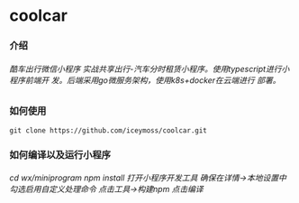 # coolcar
### 介绍
###### 酷车出行微信小程序 实战共享出行-汽车分时租赁小程序。使用typescript进行小程序前端开 发。后端采用go微服务架构，使用k8s+docker在云端进行 部署。

### 如何使用
```git clone https://github.com/iceymoss/coolcar.git```

### 如何编译以及运行小程序
###### cd wx/miniprogram npm install 打开小程序开发工具 确保在详情->本地设置中勾选启用自定义处理命令 点击工具->构建npm 点击编译
